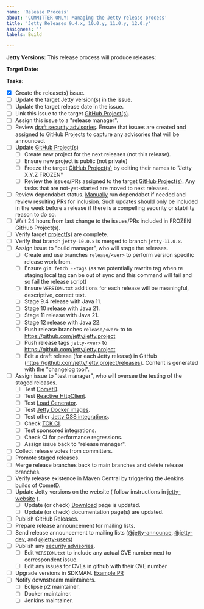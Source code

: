 ```yaml
---
name: 'Release Process'
about: 'COMMITTER ONLY: Managing the Jetty release process'
title: 'Jetty Releases 9.4.x, 10.0.y, 11.0.y, 12.0.y'
assignees: ''
labels: Build

---
```


**Jetty Versions:**
This release process will produce releases:

**Target Date:**

**Tasks:**
- [x] Create the release(s) issue.
- [ ] Update the target Jetty version(s) in the issue.  
- [ ] Update the target release date in the issue.
- [ ] Link this issue to the target [GitHub Project(s)](https://github.com/jetty/jetty.project/projects).
- [ ] Assign this issue to a "release manager".
- [ ] Review [draft security advisories](https://github.com/jetty/jetty.project/security/advisories). Ensure that issues are created and assigned to GitHub Projects to capture any advisories that will be announced.
- [ ] Update [GitHub Project(s)](https://github.com/jetty/jetty.project/projects)
  - [ ] Create new project for the next releases (not this release).
  - [ ] Ensure new project is public (not private)
  - [ ] Freeze the target [GitHub Project(s)](https://github.com/jetty/jetty.project/projects) by editing their names to "Jetty X.Y.Z FROZEN"
  - [ ] Review the issues/PRs assigned to the target [GitHub Project(s)](https://github.com/jetty/jetty.project/projects).  Any tasks that are not-yet-started are moved to next releases.
- [ ] Review dependabot status. [Manually](https://github.com/jetty/jetty.project/network/updates) run dependabot if needed and review resulting PRs for inclusion.
      Such updates should only be included in the week before a release if there is a compelling security or stability reason to do so.
- [ ] Wait 24 hours from last change to the issues/PRs included in FROZEN GitHub Project(s).
- [ ] Verify target [project(s)](https://github.com/jetty/jetty.project/projects) are complete.
- [ ] Verify that branch `jetty-10.0.x` is merged to branch `jetty-11.0.x`.
- [ ] Assign issue to "build manager", who will stage the releases.
  - [ ] Create and use branches `release/<ver>` to perform version specific release work from.
  - [ ] Ensure `git fetch --tags` (as we potentially rewrite tag when re staging local tag can be out of sync and this command will fail and so fail the release script)
  - [ ] Ensure `VERSION.txt` additions for each release will be meaningful, descriptive, correct text.
  - [ ] Stage 9.4 release with Java 11.
  - [ ] Stage 10 release with Java 21.
  - [ ] Stage 11 release with Java 21.
  - [ ] Stage 12 release with Java 22. 
  - [ ] Push release branches `release/<ver>` to to https://github.com/jetty/jetty.project
  - [ ] Push release tags `jetty-<ver>` to https://github.com/jetty/jetty.project
  - [ ] Edit a draft release (for each Jetty release) in GitHub (https://github.com/jetty/jetty.project/releases). Content is generated with the "changelog tool".
- [ ] Assign issue to "test manager", who will oversee the testing of the staged releases.
  - [ ] Test [CometD](https://github.com/cometd/cometd).
  - [ ] Test [Reactive HttpClient](https://github.com/jetty-project/jetty-reactive-httpclient).
  - [ ] Test [Load Generator](https://github.com/jetty-project/jetty-load-generator).
  - [ ] Test [Jetty Docker images](https://github.com/jetty/jetty.docker).
  - [ ] Test other [Jetty OSS integrations](https://jenkins.webtide.net/job/external_oss).
  - [ ] Check [TCK CI](https://jenkins.webtide.net/job/tck).
  - [ ] Test sponsored integrations.
  - [ ] Check CI for performance regressions.
  - [ ] Assign issue back to "release manager".
- [ ] Collect release votes from committers.
- [ ] Promote staged releases.
- [ ] Merge release branches back to main branches and delete release branches.
- [ ] Verify release existence in Maven Central by triggering the Jenkins builds of CometD.
- [ ] Update Jetty versions on the website ( follow instructions in [jetty-website](https://github.com/jetty/jetty.website/blob/main/README.adoc) ).
  - [ ] Update (or check) [Download](https://jetty.org/download.html) page is updated.
  - [ ] Update (or check) documentation page(s) are updated.
- [ ] Publish GitHub Releases.
- [ ] Prepare release announcement for mailing lists.
- [ ] Send release announcement to mailing lists ([@jetty-announce](https://accounts.eclipse.org/mailing-list/jetty-announce), [@jetty-dev](https://accounts.eclipse.org/mailing-list/jetty-dev), and [@jetty-users](https://accounts.eclipse.org/mailing-list/jetty-users))
- [ ] Publish any [security advisories](https://github.com/jetty/jetty.project/security/advisories).
  - [ ] Edit `VERSION.txt` to include any actual CVE number next to correspondent issue.
  - [ ] Edit any issues for CVEs in github with their CVE number
- [ ] Upgrade versions in SDKMAN. [Example PR](https://github.com/sdkman/sdkman-db-migrations/pull/711)
- [ ] Notify downstream maintainers.
  - [ ] Eclipse p2 maintainer.
  - [ ] Docker maintainer.
  - [ ] Jenkins maintainer.
